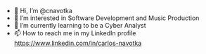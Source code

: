 - 👋 Hi, I’m @cnavotka
- 👀 I’m interested in Software Development and Music Production
- 🌱 I’m currently learning to be a Cyber Analyst
- 📫 How to reach me in my LinkedIn profile https://www.linkedin.com/in/carlos-navotka

<!---
cnavotka/cnavotka is a ✨ special ✨ repository because its `README.md` (this file) appears on your GitHub profile.
You can click the Preview link to take a look at your changes.
--->
